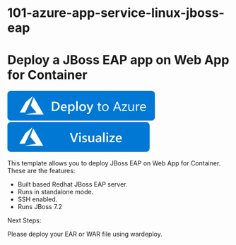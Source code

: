 # 101-azure-app-service-linux-jboss-eap

# Deploy a JBoss EAP app on Web App for Container

[![Deploy To Azure](https://raw.githubusercontent.com/Azure/azure-quickstart-templates/master/1-CONTRIBUTION-GUIDE/images/deploytoazure.svg?sanitize=true)](https://portal.azure.com/#create/Microsoft.Template/uri/https%3A%2F%2Fraw.githubusercontent.com%2Fsureddy1%2F101-azure-app-service-linux-jboss-eap%2Fmaster%2Fazuredeploy.json)
[![Visualize](https://raw.githubusercontent.com/Azure/azure-quickstart-templates/master/1-CONTRIBUTION-GUIDE/images/visualizebutton.svg?sanitize=true)](http://armviz.io/#/?load=https%3A%2F%2Fraw.githubusercontent.com%2Fsureddy1%2F101-azure-app-service-linux-jboss-eap%2Fmaster%2Fazuredeploy.json)

This template allows you to deploy JBoss EAP on Web App for Container. These are the features:

- Built based Redhat JBoss EAP server.
- Runs in standalone mode.
- SSH enabled.
- Runs JBoss 7.2

Next Steps:

Please deploy your EAR or WAR file using wardeploy.



